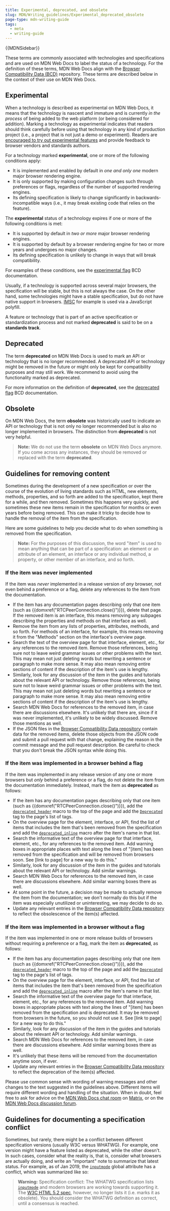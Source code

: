 ```yaml
---
title: Experimental, deprecated, and obsolete
slug: MDN/Writing_guidelines/Experimental_deprecated_obsolete
page-type: mdn-writing-guide
tags:
  - meta
  - writing-guide
---
```


{{MDNSidebar}}

These terms are commonly associated with technologies and specifications and are used on MDN Web Docs to label the status of a technology. For the definition of these terms, MDN Web Docs align with the [Browser Compatibility Data (BCD)](https://github.com/mdn/browser-compat-data/blob/main/schemas/compat-data-schema.md#status-information) repository.
These terms are described below in the context of their use on MDN Web Docs.

## Experimental

When a technology is described as experimental on MDN Web Docs, it means that the technology is nascent and immature and is currently _in the process_ of being added to the web platform (or being considered for addition).
Marking a technology as experimental indicates that readers should think carefully before using that technology in any kind of production project (i.e., a project that is not just a demo or experiment). Readers are [encouraged to try out experimental features](https://github.com/mdn/browser-compat-data/blob/main/schemas/compat-data-schema.md#status-information) and provide feedback to browser vendors and standards authors.

For a technology marked **experimental**, one or more of the following conditions apply:

- It is implemented and enabled by default in _one and only one_ modern major browser rendering engine.
- It is only supported by making configuration changes such through preferences or flags, regardless of the number of supported rendering engines.
- Its defining specification is likely to change significantly in backwards-incompatible ways (i.e., it may break existing code that relies on the feature).

The **experimental** status of a technology expires if one or more of the following conditions is met:

- It is supported by default in _two or more_ major browser rendering engines.
- It is supported by default by a browser rendering engine for two or more years and undergoes no major changes.
- Its defining specification is unlikely to change in ways that will break compatibility.

For examples of these conditions, see the [experimental flag](https://github.com/mdn/browser-compat-data/blob/main/docs/data-guidelines/index.md#setting-experimental) BCD documentation.

Usually, if a technology is supported across several major browsers, the specification will be stable, but this is not always the case.
On the other hand, some technologies might have a stable specification, but do not have native support in browsers. [IMSC](/en-US/docs/Related/IMSC) for example is used via a JavaScript polyfill. <!-- need to revisit link -->

A feature or technology that is part of an active specification or standardization process and not marked **deprecated** is said to be on a **standards track**.

## Deprecated

The term **deprecated** on MDN Web Docs is used to mark an API or technology that is no longer recommended. A deprecated API or technology might be removed in the future or might only be kept for compatibility purposes and may still work. We recommend to avoid using the functionality marked as deprecated.

For more information on the definition of **deprecated**, see the [deprecated flag](https://github.com/mdn/browser-compat-data/blob/main/docs/data-guidelines/index.md#setting-deprecated) BCD documentation.

## Obsolete

On MDN Web Docs, the term **obsolete** was historically used to indicate an API or technology that is not only no longer recommended but is also no longer implemented in browsers. The distinction from **deprecated** is not very helpful.

> **Note:** We do not use the term **obsolete** on MDN Web Docs anymore. If you come across any instances, they should be removed or replaced with the term **deprecated**.

## Guidelines for removing content

Sometimes during the development of a new specification or over the course of the evolution of living standards such as HTML, new elements, methods, properties, and so forth are added to the specification, kept there for a while, and then removed. Sometimes this happens very quickly, and sometimes these new items remain in the specification for months or even years before being removed. This can make it tricky to decide how to handle the removal of the item from the specification.

Here are some guidelines to help you decide what to do when something is removed from the specification.

> **Note:** For the purposes of this discussion, the word "item" is used to mean anything that can be part of a specification: an element or an attribute of an element, an interface or any individual method, a property, or other member of an interface, and so forth.

### If the item was never implemented

If the item was _never_ implemented in a release version of _any_ browser, not even behind a preference or a flag, delete any references to the item from the documentation.

- If the item has any documentation pages describing only that one item (such as {{domxref("RTCPeerConnection.close()")}}), delete that page.
  If the removed item is an interface, this means removing any subpages describing the properties and methods on that interface as well.
- Remove the item from any lists of properties, attributes, methods, and so forth. For methods of an interface, for example, this means removing it from the "Methods" section on the interface's overview page.
- Search the text of the overview page for that interface, element, etc., for any references to the removed item. Remove those references, being sure not to leave weird grammar issues or other problems with the text. This may mean not just deleting words but rewriting a sentence or paragraph to make more sense. It may also mean removing entire sections of content if the description of the item's use is lengthy.
- Similarly, look for any discussion of the item in the guides and tutorials about the relevant API or technology. Remove those references, being sure not to leave weird grammar issues or other problems with the text. This may mean not just deleting words but rewriting a sentence or paragraph to make more sense. It may also mean removing entire sections of content if the description of the item's use is lengthy.
- Search MDN Web Docs for references to the removed item, in case there are discussions elsewhere. It's unlikely that there are, since if it was never implemented, it's unlikely to be widely discussed. Remove those mentions as well.
- If the JSON files in the [Browser Compatibility Data repository](https://github.com/mdn/browser-compat-data) contain data for the removed items, delete those objects from the JSON code and submit a pull request with that change, explaining the reason in the commit message and the pull request description. Be careful to check that you don't break the JSON syntax while doing this.

### If the item was implemented in a browser behind a flag

If the item was implemented in any release version of any one or more browsers but _only_ behind a preference or a flag, do not delete the item from the documentation immediately. Instead, mark the item as **deprecated** as follows:

- If the item has any documentation pages describing only that one item (such as {{domxref("RTCPeerConnection.close()")}}), add the [`deprecated_header`](https://github.com/mdn/yari/blob/main/kumascript/macros/Deprecated_Header.ejs) macro to the top of the page and add the [`Deprecated`](/en-US/docs/MDN/Writing_guidelines/Howto/Tag#technology_status_tags) tag to the page's list of tags.
- On the overview page for the element, interface, or API, find the list of items that includes the item that's been removed from the specification and add the [`deprecated_inline`](https://github.com/mdn/yari/blob/main/kumascript/macros/Deprecated_Inline.ejs) macro after the item's name in that list.
- Search the informative text of the overview page for that interface, element, etc., for any references to the removed item. Add warning boxes in appropriate places with text along the lines of "\[item] has been removed from the specification and will be removed from browsers soon. See \[link to page] for a new way to do this."
- Similarly, look for any discussion of the item in the guides and tutorials about the relevant API or technology. Add similar warnings.
- Search MDN Web Docs for references to the removed item, in case there are discussions elsewhere. Add similar warning boxes there as well.
- At some point in the future, a decision may be made to actually remove the item from the documentation; we don't normally do this but if the item was especially unutilized or uninteresting, we may decide to do so.
- Update any relevant entries in the [Browser Compatibility Data repository](https://github.com/mdn/browser-compat-data) to reflect the obsolescence of the item(s) affected.

### If the item was implemented in a browser without a flag

If the item was implemented in one or more release builds of browsers without requiring a preference or a flag, mark the item as **deprecated**, as follows:

- If the item has any documentation pages describing only that one item (such as {{domxref("RTCPeerConnection.close()")}}), add the [`deprecated_header`](https://github.com/mdn/yari/blob/main/kumascript/macros/Deprecated_Header.ejs) macro to the top of the page and add the [`Deprecated`](/en-US/docs/MDN/Writing_guidelines/Howto/Tag#technology_status_tags) tag to the page's list of tags.
- On the overview page for the element, interface, or API, find the list of items that includes the item that's been removed from the specification and add the [`deprecated_inline`](https://github.com/mdn/yari/blob/main/kumascript/macros/Deprecated_Inline.ejs) macro after the item's name in that list.
- Search the informative text of the overview page for that interface, element, etc., for any references to the removed item. Add warning boxes in appropriate places with text along the lines of "\[item] has been removed from the specification and is deprecated. It may be removed from browsers in the future, so you should not use it. See \[link to page] for a new way to do this."
- Similarly, look for any discussion of the item in the guides and tutorials about the relevant API or technology. Add similar warnings.
- Search MDN Web Docs for references to the removed item, in case there are discussions elsewhere. Add similar warning boxes there as well.
- It's unlikely that these items will be removed from the documentation anytime soon, if ever.
- Update any relevant entries in the [Browser Compatibility Data repository](https://github.com/mdn/browser-compat-data) to reflect the deprecation of the item(s) affected.

Please use common sense with wording of warning messages and other changes to the text suggested in the guidelines above.
Different items will require different wording and handling of the situation.
When in doubt, feel free to ask for advice on the [MDN Web Docs chat room](https://chat.mozilla.org/#/room/#mdn:mozilla.org) on [Matrix](https://wiki.mozilla.org/Matrix), or on the [MDN Web Docs discussion forum](https://discourse.mozilla.org/c/mdn).

## Guidelines for documenting a specification conflict

Sometimes, but rarely, there might be a conflict between different specification versions (usually W3C versus WHATWG). For example, one version might have a feature listed as deprecated, while the other doesn't.
In such cases, consider what the reality is, that is, consider what browsers are actually doing, and write an "important" note to summarize that latest status.
For example, as of Jan 2019, the [`inputmode`](/en-US/docs/Web/HTML/Global_attributes/inputmode) global attribute has a conflict, which was summarized like so: <!--this warning example for spec conflict does not exist anymore on that page. couldn't find any other examples as well -->

> **Warning:** Specification conflict: The WHATWG specification lists [`inputmode`](https://html.spec.whatwg.org/multipage/interaction.html#attr-inputmode) and modern browsers are working towards supporting it.
> The [W3C HTML 5.2 spec](https://html.spec.whatwg.org/multipage/index.html#contents), however, no longer lists it (i.e. marks it as obsolete).
> You should consider the WHATWG definition as correct, until a consensus is reached.
